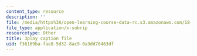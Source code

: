 ```yaml
---
content_type: resource
description: ''
file: /media/https%3A/open-learning-course-data-rc.s3.amazonaws.com/18-01sc-single-variable-calculus-fall-2010/f36169bafae85d328ac90a3dd70463df_R9a_NHXrBcg.vtt
file_type: application/x-subrip
resourcetype: Other
title: 3play caption file
uid: f36169ba-fae8-5d32-8ac9-0a3dd70463df
---
```

